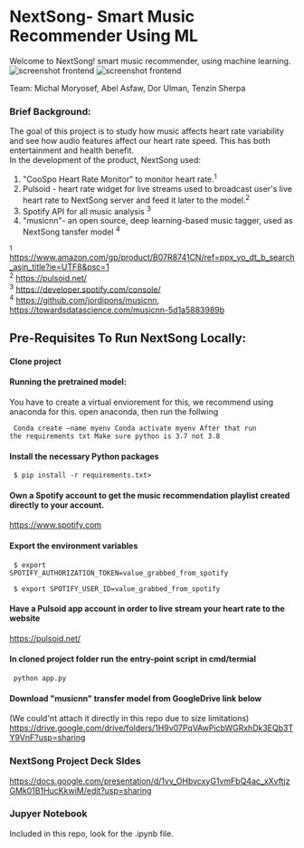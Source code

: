 # NextSong- Smart Music Recommender Using ML 
Welcome to NextSong! smart music recommender, using machine learning.
![screenshot frontend](https://drive.google.com/file/d/1wQu_-iHOy2t4SVxNXCDMQuX3V743HH1e/view?usp=sharing)
![screenshot frontend](https://user-images.githubusercontent.com/42022911/146857249-28622479-7973-486e-8d50-15cb103cb33b.png)


Team:
Michal Moryosef, Abel Asfaw, Dor Ulman, Tenzin Sherpa

### Brief Background:
The goal of this project is to study how music affects heart rate variability and see how audio features affect our heart rate speed. This has both entertainment and health benefit.  
In the development of the product, NextSong used:
1. "CooSpo Heart Rate Monitor" to monitor heart rate.<sup>1</sup> 
2. Pulsoid - heart rate widget for live streams used to broadcast user's live heart rate to NextSong server and feed it later to the model.<sup>2</sup>
3. Spotify API for all music analysis <sup>3</sup>
4. "musicnn"- an open source, deep learning-based music tagger, used as NextSong tansfer model <sup>4</sup>

<sup>1</sup> https://www.amazon.com/gp/product/B07R8741CN/ref=ppx_yo_dt_b_search_asin_title?ie=UTF8&psc=1 <br>
<sup>2</sup> https://pulsoid.net/ <br>
<sup>3</sup> https://developer.spotify.com/console/ <br>
<sup>4</sup> https://github.com/jordipons/musicnn, https://towardsdatascience.com/musicnn-5d1a5883989b


## Pre-Requisites To Run NextSong Locally:

#### Clone project

#### Running the pretrained model:
You have to create a virtual enviorement for this, we recommend using anaconda for this.
open anaconda,
then run the follwing

<code> Conda create —name myenv
Conda activate myenv
After that run the requirements txt
Make sure python is 3.7 not 3.8 </code>


#### Install the necessary Python packages

<code> $ pip install -r requirements.txt> </code>

#### Own a Spotify account to get the music recommendation playlist created directly to your account.
https://www.spotify.com

#### Export the environment variables

<code> $ export SPOTIFY_AUTHORIZATION_TOKEN=value_grabbed_from_spotify</code>

<code> $ export SPOTIFY_USER_ID=value_grabbed_from_spotify</code>

#### Have a Pulsoid app account in order to live stream your heart rate to the website
https://pulsoid.net/

#### In cloned project folder run the entry-point script in cmd/termial
<code> python app.py</code>

#### Download "musicnn" transfer model from GoogleDrive link below
(We could'nt attach it directly in this repo due to size limitations)
https://drive.google.com/drive/folders/1H9v07PqVAwPicbWGRxhDk3EQb3TY9VnF?usp=sharing

### NextSong Project Deck Sldes 
https://docs.google.com/presentation/d/1vv_OHbvcxyG1vmFbQ4ac_xXvftjzGMk01B1HucKkwiM/edit?usp=sharing

### Jupyer Notebook
Included in this repo, look for the .ipynb file.

